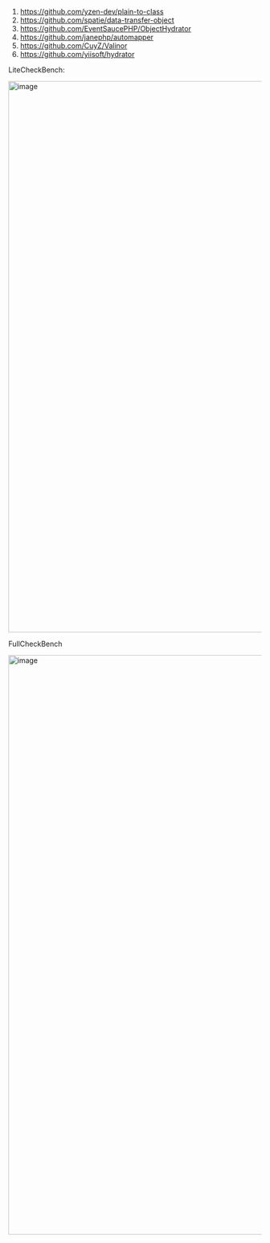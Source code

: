 1) https://github.com/yzen-dev/plain-to-class
2) https://github.com/spatie/data-transfer-object
3) https://github.com/EventSaucePHP/ObjectHydrator
4) https://github.com/janephp/automapper
5) https://github.com/CuyZ/Valinor
6) https://github.com/yiisoft/hydrator

LiteCheckBench:

<img width="1098" alt="image" src="https://github.com/yzen-dev/php-dto-transform-benchmark/assets/24630195/1d72122b-355a-4994-996f-e5b9e9a896fd">


FullCheckBench

<img width="1154" alt="image" src="https://github.com/yzen-dev/php-dto-transform-benchmark/assets/24630195/40c187bb-19c2-4726-be1e-6f373ecc88b3">

